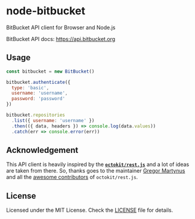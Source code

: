 # node-bitbucket

BitBucket API client for Browser and Node.js

BitBucket API docs: https://api.bitbucket.org

## Usage

```js
const bitbucket = new BitBucket()

bitbucket.authenticate({
  type: 'basic',
  username: 'username',
  password: 'password'
})

bitbucket.repositories
  .list({ username: 'username' })
  .then(({ data, headers }) => console.log(data.values))
  .catch(err => console.error(err))
```

## Acknowledgement

This API client is heavily inspired by the **[`octokit/rest.js`](https://github.com/octokit/rest.js/)** and a lot of ideas are taken from there. So, thanks goes to the maintainer [Gregor Martynus](https://github.com/gr2m) and all the [awesome contributors](https://github.com/octokit/rest.js/graphs/contributors) of `octokit/rest.js`.

## License

Licensed under the MIT License. Check the [LICENSE](https://github.com/MunifTanjim/node-bitbucket/blob/master/LICENSE) file for details.

